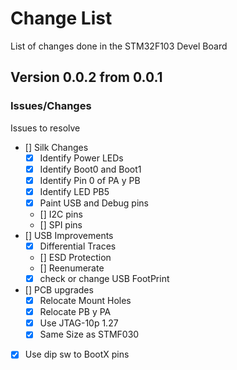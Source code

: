 # Change List
List of changes done in the STM32F103 Devel Board
## Version 0.0.2 from 0.0.1
### Issues/Changes
Issues to resolve
* [] Silk Changes
  * [X] Identify Power LEDs
  * [X] Identify Boot0 and Boot1
  * [X] Identify Pin 0 of PA y PB
  * [X] Identify LED PB5
  * [X] Paint USB and Debug pins
  * [] I2C pins
  * [] SPI pins
* [] USB Improvements
  * [x] Differential Traces
  * [] ESD Protection
  * [] Reenumerate
  * [X] check or change USB FootPrint
* [] PCB upgrades
  * [X] Relocate Mount Holes
  * [X] Relocate PB y PA 
  * [X] Use JTAG-10p 1.27
  * [X] Same Size as STMF030
* [x] Use dip sw to BootX pins

